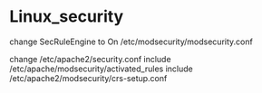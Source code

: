 # Linux_security
change SecRuleEngine to On /etc/modsecurity/modsecurity.conf

change /etc/apache2/security.conf
include /etc/apache/modsecurity/activated_rules
include /etc/apache2/modsecurity/crs-setup.conf

